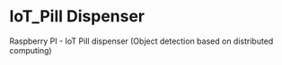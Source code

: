 # IoT_Pill Dispenser
Raspberry PI - IoT Pill dispenser (Object detection based on distributed computing) 
